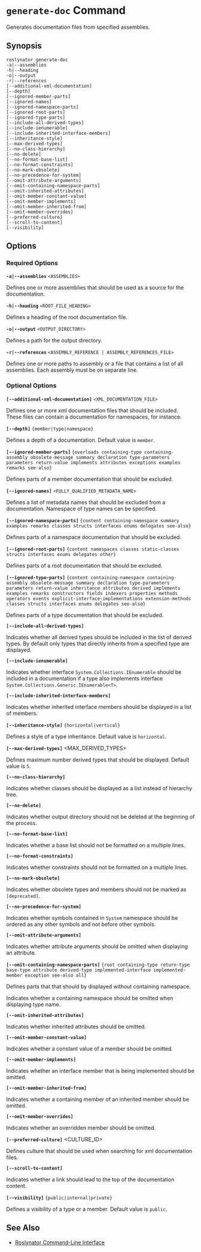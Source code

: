 
# `generate-doc` Command

Generates documentation files from specified assemblies.

## Synopsis

```
roslynator generate-doc
-a|--assemblies
-h|--heading
-o|--output
-r|--references
[--additional-xml-documentation]
[--depth]
[--ignored-member-parts]
[--ignored-names]
[--ignored-namespace-parts]
[--ignored-root-parts]
[--ignored-type-parts]
[--include-all-derived-types]
[--include-ienumerable]
[--include-inherited-interface-members]
[--inheritance-style]
[--max-derived-types]
[--no-class-hierarchy]
[--no-delete]
[--no-format-base-list]
[--no-format-constraints]
[--no-mark-obsolete]
[--no-precedence-for-system]
[--omit-attribute-arguments]
[--omit-containing-namespace-parts]
[--omit-inherited-attributes]
[--omit-member-constant-value]
[--omit-member-implements]
[--omit-member-inherited-from]
[--omit-member-overrides]
[--preferred-culture]
[--scroll-to-content]
[--visibility]
```

## Options

### Required Options

**`-a|--assemblies`** `<ASSEMBLIES>`

Defines one or more assemblies that should be used as a source for the documentation.

**`-h|--heading`** `<ROOT_FILE_HEADING>`

Defines a heading of the root documentation file.

**`-o|--output`** `<OUTPUT_DIRECTORY>`

Defines a path for the output directory.

**`-r|--references`** `<ASSEMBLY_REFERENCE | ASSEMBLY_REFERENCES_FILE>`

Defines one or more paths to assembly or a file that contains a list of all assemblies. Each assembly must be on separate line.

### Optional Options

**`[--additional-xml-documentation]`** `<XML_DOCUMENTATION_FILE>`

Defines one or more xml documentation files that should be included. These files can contain a documentation for namespaces, for instance.

**`[--depth]`** `{member|type|namespace}`

Defines a depth of a documentation. Default value is `member`.

**`[--ignored-member-parts]`** `{overloads containing-type containing-assembly obsolete-message summary declaration type-parameters parameters return-value implements attributes exceptions examples remarks see-also}`

Defines parts of a member documentation that should be excluded.

**`[--ignored-names]`** `<FULLY_QUALIFIED_METADATA_NAME>`

Defines a list of metadata names that should be excluded from a documentation. Namespace of type names can be specified.

**`[--ignored-namespace-parts]`** `{content containing-namespace summary examples remarks classes structs interfaces enums delegates see-also}`

Defines parts of a namespace documentation that should be excluded.

**`[--ignored-root-parts]`** `{content namespaces classes static-classes structs interfaces enums delegates other}`

Defines parts of a root documentation that should be excluded.

**`[--ignored-type-parts]`** `{content containing-namespace containing-assembly obsolete-message summary declaration type-parameters parameters return-value inheritance attributes derived implements examples remarks constructors fields indexers properties methods operators events explicit-interface-implementations extension-methods classes structs interfaces enums delegates see-also}`

Defines parts of a type documentation that should be excluded.

**`[--include-all-derived-types]`**

Indicates whether all derived types should be included in the list of derived types. By default only types that directly inherits from a specified type are displayed.

**`[--include-ienumerable]`**

Indicates whether interface `System.Collections.IEnumerable` should be included in a documentation if a type also implements interface `System.Collections.Generic.IEnumerable<T>`.

**`[--include-inherited-interface-members]`**

Indicates whether inherited interface members should be displayed in a list of members.

**`[--inheritance-style]`** `{horizontal|vertical}`

Defines a style of a type inheritance. Default value is `horizontal`.

**`[--max-derived-types]`** <MAX_DERIVED_TYPES>

Defines maximum number derived types that should be displayed. Default value is `5`.

**`[--no-class-hierarchy]`**

Indicates whether classes should be displayed as a list instead of hierarchy tree.

**`[--no-delete]`**

Indicates whether output directory should not be deleted at the beginning of the process.

**`[--no-format-base-list]`**

Indicates whether a base list should not be formatted on a multiple lines.

**`[--no-format-constraints]`**

Indicates whether constraints should not be formatted on a multiple lines.

**`[--no-mark-obsolete]`**

Indicates whether obsolete types and members should not be marked as `[deprecated]`.

**`[--no-precedence-for-system]`**

Indicates whether symbols contained in `System` namespace should be ordered as any other symbols and not before other symbols.

**`[--omit-attribute-arguments]`**

Indicates whether attribute arguments should be omitted when displaying an attribute.

**`[--omit-containing-namespace-parts]`** `{root containing-type return-type base-type attribute derived-type implemented-interface implemented-member exception see-also all}`

Defines parts that that should by displayed without containing namespace.

Indicates whether a containing namespace should be omitted when displaying type name.

**`[--omit-inherited-attributes]`**

Indicates whether inherited attributes should be omitted.

**`[--omit-member-constant-value]`**

Indicates whether a constant value of a member should be omitted.

**`[--omit-member-implements]`**

Indicates whether an interface member that is being implemented should be omitted.

**`[--omit-member-inherited-from]`**

Indicates whether a containing member of an inherited member should be omitted.

**`[--omit-member-overrides]`**

Indicates whether an overridden member should be omitted.

**`[--preferred-culture]`** <CULTURE_ID>

Defines culture that should be used when searching for xml documentation files.

**`[--scroll-to-content]`**

Indicates whether a link should lead to the top of the documentation content.

**`[--visibility]`** `{public|internal|private}`

Defines a visibility of a type or a member. Default value is `public`.

## See Also

* [Roslynator Command-Line Interface](README.md)
